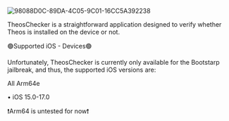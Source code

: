 ![98088D0C-89DA-4C05-9C01-16CC5A392238](https://github.com/SamoXcZ/TheosChecker/assets/111131419/df235c5e-cab3-41f9-be65-430ef0efdafc)

TheosChecker is a straightforward application designed to verify whether Theos is installed on the device or not.




🟢Supported iOS - Devices🟢

Unfortunately, TheosChecker is currently only available for the Bootstarp jailbreak, and thus, the supported iOS versions are:

All Arm64e

• iOS 15.0-17.0

❗️Arm64 is untested for now❗️

